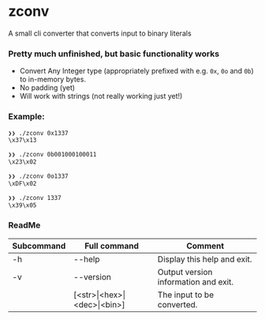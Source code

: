 # zconv 
A small cli converter that converts input to binary literals

### Pretty much unfinished, but basic functionality works
- Convert Any Integer type (appropriately prefixed with e.g. `0x`, `0o` and `0b`) to in-memory bytes.
- No padding (yet)
- Will work with strings (not really working just yet!)

### Example:
```sh
❯❯ ./zconv 0x1337
\x37\x13

❯❯ ./zconv 0b001000100011
\x23\x02

❯❯ ./zconv 0o1337
\xDF\x02

❯❯ ./zconv 1337
\x39\x05
```

### ReadMe
| Subcommand |  Full command    | Comment |  
|---|---------------------------|---------|
|-h | --help                    | Display this help and exit.
|-v | --version                 | Output version information and exit.
|   | [\<str\>\|\<hex\>\|\<dec\>\\|\<bin\>\] | The input to be converted.

